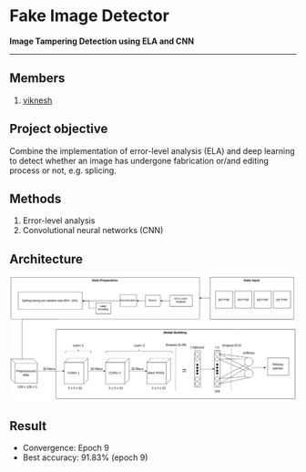 # Fake Image Detector

**Image Tampering Detection using ELA and CNN**

---

## Members
1. [viknesh](https://github.com/viknesh-ai)




## Project objective
Combine the implementation of error-level analysis (ELA) and deep learning to detect whether an image has undergone fabrication or/and editing process or not, e.g. splicing.

## Methods
1. Error-level analysis
2. Convolutional neural networks (CNN)

## Architecture
![full-architecture](docs/model-architecture.jpg)

## Result
- Convergence: Epoch 9
- Best accuracy: 91.83% (epoch 9)

